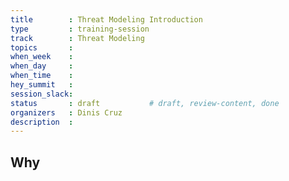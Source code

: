 ```yaml
---
title        : Threat Modeling Introduction
type         : training-session
track        : Threat Modeling
topics       :
when_week    : 
when_day     : 
when_time    :
hey_summit   :
session_slack:
status       : draft           # draft, review-content, done
organizers   : Dinis Cruz
description  : 
---
```


## Why

<!--Add intro-->
